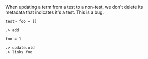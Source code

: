 When updating a term from a test to a non-test, we don't delete its metadata that indicates it's a test. This is a bug.

```unison
test> foo = []
```

```ucm
.> add
```

```unison
foo = 1
```

```ucm
.> update.old
.> links foo
```
